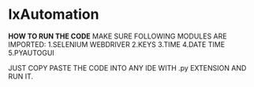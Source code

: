 # IxAutomation
**HOW TO RUN THE CODE**
MAKE SURE FOLLOWING MODULES ARE IMPORTED:
1.SELENIUM WEBDRIVER
2.KEYS
3.TIME
4.DATE TIME
5.PYAUTOGUI

JUST COPY PASTE THE CODE INTO ANY IDE WITH .py EXTENSION AND RUN IT.
